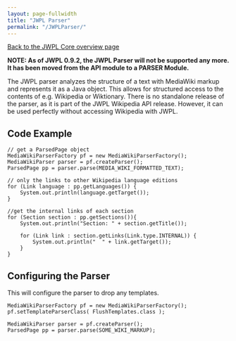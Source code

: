 ```yaml
---
layout: page-fullwidth
title: "JWPL Parser"
permalink: "/JWPLParser/"
---
```


[Back to the JWPL Core overview page](/dkpro-jwpl/JWPL_Core)

**NOTE: As of JWPL 0.9.2, the JWPL Parser will not be supported any more. It has been moved from the API module to a PARSER Module.**

The JWPL parser analyzes the structure of a text with MediaWiki markup and represents it as a Java object. This allows for structured access to the contents of e.g. Wikipedia or Wiktionary. There is no standalone release of the parser, as it is part of the JWPL Wikipedia API release. However, it can be used perfectly without accessing Wikipedia with JWPL.

## Code Example

```
// get a ParsedPage object
MediaWikiParserFactory pf = new MediaWikiParserFactory();
MediaWikiParser parser = pf.createParser();
ParsedPage pp = parser.parse(MEDIA_WIKI_FORMATTED_TEXT);
		
// only the links to other Wikipedia language editions
for (Link language : pp.getLanguages()) {
    System.out.println(language.getTarget());
}
    
//get the internal links of each section
for (Section section : pp.getSections()){
    System.out.println("Section: " + section.getTitle());

    for (Link link : section.getLinks(Link.type.INTERNAL)) {
        System.out.println("  " + link.getTarget());
    }
}
```

## Configuring the Parser

This will configure the parser to drop any templates.

```
MediaWikiParserFactory pf = new MediaWikiParserFactory();
pf.setTemplateParserClass( FlushTemplates.class );

MediaWikiParser parser = pf.createParser();
ParsedPage pp = parser.parse(SOME_WIKI_MARKUP);
```